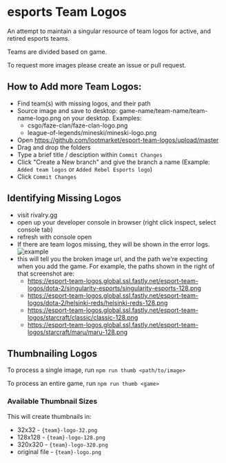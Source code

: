 # esports Team Logos

An attempt to maintain a singular resource of team logos for active, and retired esports teams.

Teams are divided based on game.

To request more images please create an issue or pull request.


## How to Add more Team Logos:
- Find team(s) with missing logos, and their path
- Source image and save to desktop: game-name/team-name/team-name-logo.png on your desktop. Examples:
  - csgo/faze-clan/faze-clan-logo.png
  - league-of-legends/mineski/mineski-logo.png
- Open https://github.com/lootmarket/esport-team-logos/upload/master
- Drag and drop the folders
- Type a brief title / desciption within `Commit Changes`
- Click "Create a New branch" and give the branch a name (Example: `Added team logos` or `Added Rebel Esports logo`)
- Click `Commit Changes`


## Identifying Missing Logos
- visit rivalry.gg
- open up your developer console in browser (right click inspect, select console tab)
- refresh with console open
- If there are team logos missing, they will be shown in the error logs.
![example](https://d3vv6lp55qjaqc.cloudfront.net/items/1k0v412T302U2x202S2r/Image%202018-06-13%20at%2010.30.51%20AM.png?X-CloudApp-Visitor-Id=30913)
- this will tell you the broken image url, and the path we're expecting when you add the game. For example, the paths shown in the right of that screenshot are:
    - https://esport-team-logos.global.ssl.fastly.net/esport-team-logos/dota-2/singularity-esports/singularity-esports-128.png
    - https://esport-team-logos.global.ssl.fastly.net/esport-team-logos/dota-2/helsinki-reds/helsinki-reds-128.png
    - https://esport-team-logos.global.ssl.fastly.net/esport-team-logos/starcraft/classic/classic-128.png
    - https://esport-team-logos.global.ssl.fastly.net/esport-team-logos/starcraft/maru/maru-128.png


## Thumbnailing Logos

To process a single image, run `npm run thumb <path/to/image>`

To process an entire game, run `npm run thumb <game>`

### Available Thumbnail Sizes

This will create thumbnails in:

- 32x32 - `{team}-logo-32.png`
- 128x128 - `{team}-logo-128.png`
- 320x320 - `{team}-logo-320.png`
- original file - `{team}-logo.png`
